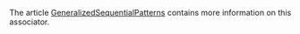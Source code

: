 The article [GeneralizedSequentialPatterns](not_so_faq/gsp.md) contains more information on this associator.